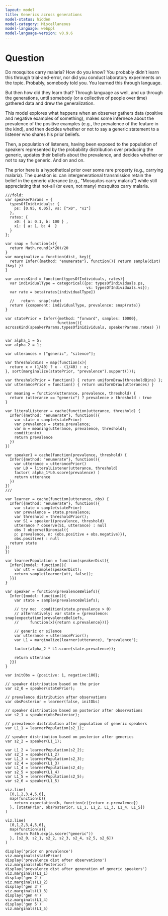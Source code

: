 ```yaml
---
layout: model
title: Generics across generations
model-status: hidden
model-category: Miscellaneous
model-language: webppl
model-language-version: v0.9.6
---
```


# Question

Do mosquitos carry malaria? 
How do you know?
You probably didn't learn this through trial-and-error, nor did you conduct laboratory experiments on the topic.
Probably, somebody told you.
You learned this through language.

But then how did they learn that?
Through language as well, and up through the generations, until somebody (or a collective of people over time) gathered data and drew the generalization.

This model explores what happens when an observer gathers data (positive and negative examples of something), makes some infernece about the prevalence of the positive examples (e.g., the prevalence of the feature in the kind), and then decides whether or not to say a generic statement to a listener who shares his prior beliefs.

Then, a population of listeners, having been exposed to the population of speakers represented by the probability distribution over producing the generic, updates their beliefs about the prevalence, and decides whether or not to say the generic. And on and on.

The prior here is a hypothetical prior over some rare property (e.g., carrying malaria). 
The question is: can intergenerational transmission retain the belief in the generic utterance (e.g., "Mosquitos carry malaria") while still appreciating that not-all (or even, not many) mosquitos carry malaria.

~~~~
///fold:
var speakerParams = {
  typesOfInidividuals: {
    ps: [0.95, 0.05], vs: ["x0", "x1"]
  },
  rates: {
    x0: { a: 0.1, b: 100 } ,
    x1: { a: 1, b: 4  }
  }
};

var snap = function(x){
  return Math.round(x*20)/20
}
var marginalize = function(dist, key){
  return Infer({method: "enumerate"}, function(){ return sample(dist)[key] })
}

var acrossKind = function(typesOfIndividuals, rates){
  var individualType = categorical({ps: typesOfIndividuals.ps, 
                                    vs: typesOfIndividuals.vs});
  var rate = beta(rates[individualType])

  //   return  snap(rate)
  return {component: individualType, prevalence: snap(rate)}
}

var statePrior = Infer({method: "forward", samples: 10000}, 
                       function(){ acrossKind(speakerParams.typesOfInidividuals, speakerParams.rates) })


var alpha_1 = 5;
var alpha_2 = 1;

var utterances = ["generic", "silence"];

var thresholdBins = map(function(x){
  return x > (1/40) ? x - (1/40) : x;
}, sort(marginalize(statePrior, "prevalence").support()));

var thresholdPrior = function() { return uniformDraw(thresholdBins) };
var utterancePrior = function() { return uniformDraw(utterances) }

var meaning = function(utterance, prevalence, threshold) {
  return (utterance == "generic") ? prevalence > threshold : true
}

var literalListener = cache(function(utterance, threshold) {
  Infer({method: "enumerate"}, function(){
    var state = sample(statePrior)
    var prevalence = state.prevalence;
    var m = meaning(utterance, prevalence, threshold);
    condition(m)
    return prevalence
  })
})

var speaker1 = cache(function(prevalence, threshold) {
  Infer({method: "enumerate"}, function(){
    var utterance = utterancePrior()
    var L0 = literalListener(utterance, threshold)
    factor( alpha_1*L0.score(prevalence) )
    return utterance
  })
})
///

var learner = cache(function(utterance, obs) {
  Infer({method: "enumerate"}, function(){
    var state = sample(statePrior)
    var prevalence = state.prevalence;
    var threshold = thresholdPrior();
    var S1 = speaker1(prevalence, threshold)
    utterance ? observe(S1, utterance) : null
    obs ? observe(Binomial({
    p: prevalence, n: (obs.positive + obs.negative)}), 
    obs.positive) : null
  return state
})
})

var learnerPopulation = function(speakerDist){
  Infer({model: function(){
    var utt = sample(speakerDist);
    return sample(learner(utt, false));
  }})
}

var speaker = function(prevalenceBeliefs){
  Infer({model: function(){
    var state = sample(prevalenceBeliefs);

    // try me:  condition(state.prevalence > 0)
    // alternatively: var state = {prevalence: snap(expectation(prevalenceBeliefs,
    //     function(x){return x.prevalence}))}
    
    // generic or silence
    var utterance = utterancePrior();    
    var L1 = marginalize(learner(utterance), "prevalence");

    factor(alpha_2 * L1.score(state.prevalence));

    return utterance
  }})
}

var initObs = {positive: 1, negative:100};

// speaker distribution based on the prior
var s2_0 = speaker(statePrior);

// prevalence distribution after observations
var obsPosterior = learner(false, initObs)

// speaker distribution based on posterior after observations
var s2_1 = speaker(obsPosterior);

// prevalence distribution after population of generic speakers
var L1_1 = learnerPopulation(s2_1);

// speaker distribution based on posterior after generics
var s2_2 = speaker(L1_1);

var L1_2 = learnerPopulation(s2_2);
var s2_3 = speaker(L1_2)
var L1_3 = learnerPopulation(s2_3);
var s2_4 = speaker(L1_3)
var L1_4 = learnerPopulation(s2_4);
var s2_5 = speaker(L1_4)
var L1_5 = learnerPopulation(s2_5);
var s2_6 = speaker(L1_5)

viz.line(
  [0,1,2,3,4,5,6],
  map(function(b){
    return expectation(b, function(c){return c.prevalence})
  }, [statePrior, obsPosterior, L1_1, L1_2, L1_3, L1_4, L1_5])
)

viz.line(
  [0,1,2,3,4,5,6],
  map(function(a){
    return Math.exp(a.score("generic"))
  }, [s2_0, s2_1, s2_2, s2_3, s2_4, s2_5, s2_6])
)

display('prior on prevalence')
viz.marginals(statePrior)
display('prevalence dist after observations')
viz.marginals(obsPosterior)
display('prevalence dist after generation of generic speakers')
viz.marginals(L1_1)
display('gen 2')
viz.marginals(L1_2)
display('gen 3')
viz.marginals(L1_3)
display('gen 4')
viz.marginals(L1_4)
display('gen 5')
viz.marginals(L1_5)

~~~~
